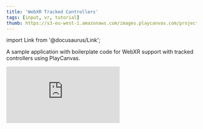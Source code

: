 ```yaml
---
title: 'WebXR Tracked Controllers'
tags: [input, vr, tutorial]
thumb: https://s3-eu-west-1.amazonaws.com/images.playcanvas.com/projects/12/457917/EF3EDA-image-75.jpg
---
```


import Link from '@docusaurus/Link';

A sample application with boilerplate code for WebXR support with tracked controllers using PlayCanvas.

<div className="iframe-container">
    <iframe loading="lazy" src="https://playcanv.as/p/TUBZkBEl/" title="WebXR Tracked Controllers" webkitallowfullscreen="true" mozallowfullscreen="true" allow="autoplay" allowfullscreen="true" allowvr="" scrolling="no" frameborder="0" />
</div>

<Link to='https://playcanvas.com/project/457917/'>Open Project ↗</Link>
